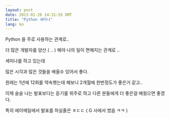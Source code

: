 ```yaml
---
layout: post
date: 2013-01-26 14:31:55 GMT
title: "Python 세미나"
lang: ko
---
```

<p>Python 을 주로 사용하는 관계로..&nbsp;</p>
<p>더 많은 개발자를 양산 ( .. ) 해야 나의 일이 편해지는 관계로 ..</p>
<p>세미나를 하고 있는데&nbsp;</p>
<p>많은 시각과 많은 것들을 배울수 있어서 좋다.</p>
<p>원래는 1년에 12회를 약속햇는데 해보니 2개월에 한번정도가 좋은거 같고..</p>
<p>이제 슬슬 나는 발표보다는 듣기를 위주로 하고 다른 분들에게 더 좋은걸 배웠으면 좋겠다.</p>
<p>특히 에이메일에서 발표를 하실줄은 ㅎㄷㄷ ( G 사에서 썼음 ㅋㅋ )</p>
<p></p>
<p></p>
<p></p>
<p></p>
